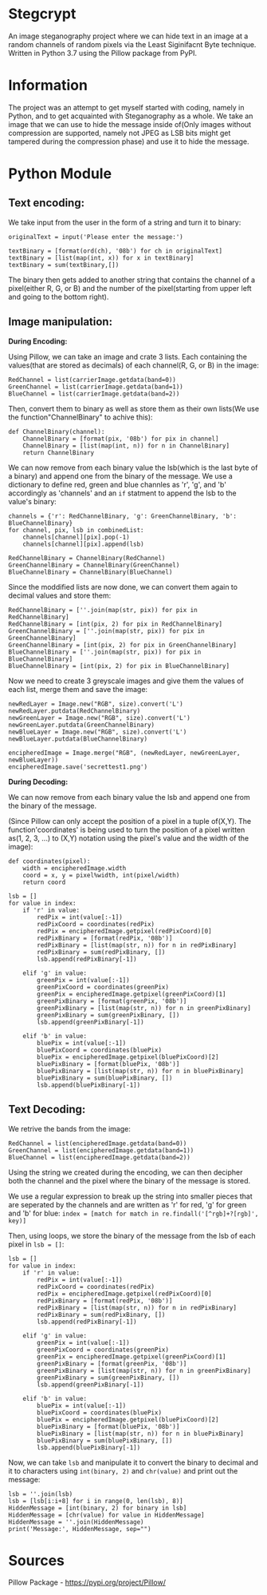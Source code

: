 # Stegcrypt
An image steganography project where we can hide text in an image at a random channels of random pixels via the Least Siginifacnt Byte technique. Written in Python 3.7 using the Pillow package from PyPI.

# Information
The project was an attempt to get myself started with coding, namely in Python, and to get acquainted with Steganography as a whole.
We take an image that we can use to hide the message inside of(Only images without compression are supported, namely not JPEG as LSB bits might get tampered during the compression phase) and use it to hide the message.

# Python Module
## Text encoding:
We take input from the user in the form of a string and turn it to binary:
```
originalText = input('Please enter the message:')

textBinary = [format(ord(ch), '08b') for ch in originalText]
textBinary = [list(map(int, x)) for x in textBinary]
textBinary = sum(textBinary,[])
```
The binary then gets added to another string that contains the channel of a pixel(either R, G, or B) and the number of the pixel(starting from upper left and going to the bottom right).


## Image manipulation:

**During Encoding:**

Using Pillow, we can take an image and crate 3 lists. Each containing the values(that are stored as decimals) of each channel(R, G, or B) in the image:
```
RedChannel = list(carrierImage.getdata(band=0))
GreenChannel = list(carrierImage.getdata(band=1))
BlueChannel = list(carrierImage.getdata(band=2))
```
Then, convert them to binary as well as store them as their own lists(We use the function"ChannelBinary" to achive this):
```
def ChannelBinary(channel):
    ChannelBinary = [format(pix, '08b') for pix in channel]
    ChannelBinary = [list(map(int, n)) for n in ChannelBinary]
    return ChannelBinary
```
We can now remove from each binary value the lsb(which is the last byte of a binary) and append one from the binary of the message. We use a dictionary to define red, green and blue channles as 'r', 'g', and 'b' accordingly as 'channels' and an `if` statment to append the lsb to the value's binary:
```
channels = {'r': RedChannelBinary, 'g': GreenChannelBinary, 'b': BlueChannelBinary}
for channel, pix, lsb in combinedList:
    channels[channel][pix].pop(-1)
    channels[channel][pix].append(lsb)
    
RedChannelBinary = ChannelBinary(RedChannel)
GreenChannelBinary = ChannelBinary(GreenChannel)
BlueChannelBinary = ChannelBinary(BlueChannel)
```

Since the moddified lists are now done, we can convert them again to decimal values and store them:
```
RedChannelBinary = [''.join(map(str, pix)) for pix in RedChannelBinary]
RedChannelBinary = [int(pix, 2) for pix in RedChannelBinary]
GreenChannelBinary = [''.join(map(str, pix)) for pix in GreenChannelBinary]
GreenChannelBinary = [int(pix, 2) for pix in GreenChannelBinary]
BlueChannelBinary = [''.join(map(str, pix)) for pix in BlueChannelBinary]
BlueChannelBinary = [int(pix, 2) for pix in BlueChannelBinary]
```
Now we need to create 3 greyscale images and give them the values of each list, merge them and save the image:
```
newRedLayer = Image.new("RGB", size).convert('L')
newRedLayer.putdata(RedChannelBinary)
newGreenLayer = Image.new("RGB", size).convert('L')
newGreenLayer.putdata(GreenChannelBinary)
newBlueLayer = Image.new("RGB", size).convert('L')
newBlueLayer.putdata(BlueChannelBinary)

encipheredImage = Image.merge("RGB", (newRedLayer, newGreenLayer, newBlueLayer))
encipheredImage.save('secrettest1.png')
```

**During Decoding:**

We can now remove from each binary value the lsb and append one from the binary of the message.

(Since Pillow can only accept the position of a pixel in a tuple of(X,Y). The function'coordinates' is being used to turn the position of a pixel written as(1, 2, 3, ...) to (X,Y) notation using the pixel's value and the width of the image):
```
def coordinates(pixel): 
    width = encipheredImage.width
    coord = x, y = pixel%width, int(pixel/width)
    return coord

lsb = []
for value in index:
    if 'r' in value:
        redPix = int(value[:-1])
        redPixCoord = coordinates(redPix)
        redPix = encipheredImage.getpixel(redPixCoord)[0]
        redPixBinary = [format(redPix, '08b')]
        redPixBinary = [list(map(str, n)) for n in redPixBinary]
        redPixBinary = sum(redPixBinary, [])
        lsb.append(redPixBinary[-1])

    elif 'g' in value:
        greenPix = int(value[:-1])
        greenPixCoord = coordinates(greenPix)
        greenPix = encipheredImage.getpixel(greenPixCoord)[1]
        greenPixBinary = [format(greenPix, '08b')]
        greenPixBinary = [list(map(str, n)) for n in greenPixBinary]
        greenPixBinary = sum(greenPixBinary, [])
        lsb.append(greenPixBinary[-1])

    elif 'b' in value:
        bluePix = int(value[:-1])
        bluePixCoord = coordinates(bluePix)
        bluePix = encipheredImage.getpixel(bluePixCoord)[2]
        bluePixBinary = [format(bluePix, '08b')]
        bluePixBinary = [list(map(str, n)) for n in bluePixBinary]
        bluePixBinary = sum(bluePixBinary, [])
        lsb.append(bluePixBinary[-1])
```
## Text Decoding:

We retrive the bands from the image:
```
RedChannel = list(encipheredImage.getdata(band=0))
GreenChannel = list(encipheredImage.getdata(band=1))
BlueChannel = list(encipheredImage.getdata(band=2))
```

Using the string we created during the encoding, we can then decipher both the channel and the pixel where the binary of the message is stored.

We use a regular expression to break up the string into smaller pieces that are seperated by the channels and are written as 'r' for red, 'g' for green and 'b' for blue:
`index = [match for match in re.findall('[^rgb]+?[rgb]', key)]`

Then, using loops, we store the binary of the message from the lsb of each pixel in `lsb = []`:
```
lsb = []
for value in index:
    if 'r' in value:
        redPix = int(value[:-1])
        redPixCoord = coordinates(redPix)
        redPix = encipheredImage.getpixel(redPixCoord)[0]
        redPixBinary = [format(redPix, '08b')]
        redPixBinary = [list(map(str, n)) for n in redPixBinary]
        redPixBinary = sum(redPixBinary, [])
        lsb.append(redPixBinary[-1])

    elif 'g' in value:
        greenPix = int(value[:-1])
        greenPixCoord = coordinates(greenPix)
        greenPix = encipheredImage.getpixel(greenPixCoord)[1]
        greenPixBinary = [format(greenPix, '08b')]
        greenPixBinary = [list(map(str, n)) for n in greenPixBinary]
        greenPixBinary = sum(greenPixBinary, [])
        lsb.append(greenPixBinary[-1])

    elif 'b' in value:
        bluePix = int(value[:-1])
        bluePixCoord = coordinates(bluePix)
        bluePix = encipheredImage.getpixel(bluePixCoord)[2]
        bluePixBinary = [format(bluePix, '08b')]
        bluePixBinary = [list(map(str, n)) for n in bluePixBinary]
        bluePixBinary = sum(bluePixBinary, [])
        lsb.append(bluePixBinary[-1])
```

Now, we can take `lsb` and manipulate it to convert the binary to decimal and it to characters using `int(binary, 2)` and `chr(value)` and print out the message:
```
lsb = ''.join(lsb)
lsb = [lsb[i:i+8] for i in range(0, len(lsb), 8)]
HiddenMessage = [int(binary, 2) for binary in lsb]
HiddenMessage = [chr(value) for value in HiddenMessage]
HiddenMessage = ''.join(HiddenMessage)
print('Message:', HiddenMessage, sep="")
```

# Sources
Pillow Package - https://pypi.org/project/Pillow/
